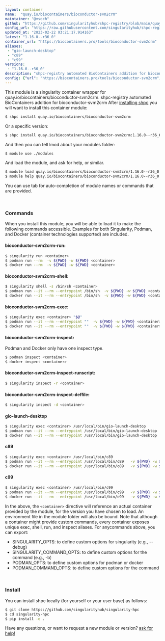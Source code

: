 ```yaml
---
layout: container
name:  "quay.io/biocontainers/bioconductor-svm2crm"
maintainer: "@vsoch"
github: "https://github.com/singularityhub/shpc-registry/blob/main/quay.io/biocontainers/bioconductor-svm2crm/container.yaml"
config_url: "https://raw.githubusercontent.com/singularityhub/shpc-registry/main/quay.io/biocontainers/bioconductor-svm2crm/container.yaml"
updated_at: "2023-02-22 03:21:17.914163"
latest: "1.16.0--r36_0"
container_url: "https://biocontainers.pro/tools/bioconductor-svm2crm"
aliases:
 - "gio-launch-desktop"
 - "c89"
 - "c99"
versions:
 - "1.16.0--r36_0"
description: "shpc-registry automated BioContainers addition for bioconductor-svm2crm"
config: {"url": "https://biocontainers.pro/tools/bioconductor-svm2crm", "maintainer": "@vsoch", "description": "shpc-registry automated BioContainers addition for bioconductor-svm2crm", "latest": {"1.16.0--r36_0": "sha256:1cd46f4dd9a124eeafc6971494c801faf0415e0f41e0c9c8d0ed04f683d30f49"}, "tags": {"1.16.0--r36_0": "sha256:1cd46f4dd9a124eeafc6971494c801faf0415e0f41e0c9c8d0ed04f683d30f49"}, "docker": "quay.io/biocontainers/bioconductor-svm2crm", "aliases": {"gio-launch-desktop": "/usr/local/bin/gio-launch-desktop", "c89": "/usr/local/bin/c89", "c99": "/usr/local/bin/c99"}}
---
```


This module is a singularity container wrapper for quay.io/biocontainers/bioconductor-svm2crm.
shpc-registry automated BioContainers addition for bioconductor-svm2crm
After [installing shpc](#install) you will want to install this container module:


```bash
$ shpc install quay.io/biocontainers/bioconductor-svm2crm
```

Or a specific version:

```bash
$ shpc install quay.io/biocontainers/bioconductor-svm2crm:1.16.0--r36_0
```

And then you can tell lmod about your modules folder:

```bash
$ module use ./modules
```

And load the module, and ask for help, or similar.

```bash
$ module load quay.io/biocontainers/bioconductor-svm2crm/1.16.0--r36_0
$ module help quay.io/biocontainers/bioconductor-svm2crm/1.16.0--r36_0
```

You can use tab for auto-completion of module names or commands that are provided.

<br>

### Commands

When you install this module, you will be able to load it to make the following commands accessible.
Examples for both Singularity, Podman, and Docker (container technologies supported) are included.

#### bioconductor-svm2crm-run:

```bash
$ singularity run <container>
$ podman run --rm  -v ${PWD} -w ${PWD} <container>
$ docker run --rm  -v ${PWD} -w ${PWD} <container>
```

#### bioconductor-svm2crm-shell:

```bash
$ singularity shell -s /bin/sh <container>
$ podman run --it --rm --entrypoint /bin/sh  -v ${PWD} -w ${PWD} <container>
$ docker run --it --rm --entrypoint /bin/sh  -v ${PWD} -w ${PWD} <container>
```

#### bioconductor-svm2crm-exec:

```bash
$ singularity exec <container> "$@"
$ podman run --it --rm --entrypoint ""  -v ${PWD} -w ${PWD} <container> "$@"
$ docker run --it --rm --entrypoint ""  -v ${PWD} -w ${PWD} <container> "$@"
```

#### bioconductor-svm2crm-inspect:

Podman and Docker only have one inspect type.

```bash
$ podman inspect <container>
$ docker inspect <container>
```

#### bioconductor-svm2crm-inspect-runscript:

```bash
$ singularity inspect -r <container>
```

#### bioconductor-svm2crm-inspect-deffile:

```bash
$ singularity inspect -d <container>
```


#### gio-launch-desktop

```bash
$ singularity exec <container> /usr/local/bin/gio-launch-desktop
$ podman run --it --rm --entrypoint /usr/local/bin/gio-launch-desktop   -v ${PWD} -w ${PWD} <container> -c " $@"
$ docker run --it --rm --entrypoint /usr/local/bin/gio-launch-desktop   -v ${PWD} -w ${PWD} <container> -c " $@"
```


#### c89

```bash
$ singularity exec <container> /usr/local/bin/c89
$ podman run --it --rm --entrypoint /usr/local/bin/c89   -v ${PWD} -w ${PWD} <container> -c " $@"
$ docker run --it --rm --entrypoint /usr/local/bin/c89   -v ${PWD} -w ${PWD} <container> -c " $@"
```


#### c99

```bash
$ singularity exec <container> /usr/local/bin/c99
$ podman run --it --rm --entrypoint /usr/local/bin/c99   -v ${PWD} -w ${PWD} <container> -c " $@"
$ docker run --it --rm --entrypoint /usr/local/bin/c99   -v ${PWD} -w ${PWD} <container> -c " $@"
```



In the above, the `<container>` directive will reference an actual container provided
by the module, for the version you have chosen to load. An environment file in the
module folder will also be bound. Note that although a container
might provide custom commands, every container exposes unique exec, shell, run, and
inspect aliases. For anycommands above, you can export:

 - SINGULARITY_OPTS: to define custom options for singularity (e.g., --debug)
 - SINGULARITY_COMMAND_OPTS: to define custom options for the command (e.g., -b)
 - PODMAN_OPTS: to define custom options for podman or docker
 - PODMAN_COMMAND_OPTS: to define custom options for the command

<br>

### Install

You can install shpc locally (for yourself or your user base) as follows:

```bash
$ git clone https://github.com/singularityhub/singularity-hpc
$ cd singularity-hpc
$ pip install -e .
```

Have any questions, or want to request a new module or version? [ask for help!](https://github.com/singularityhub/singularity-hpc/issues)